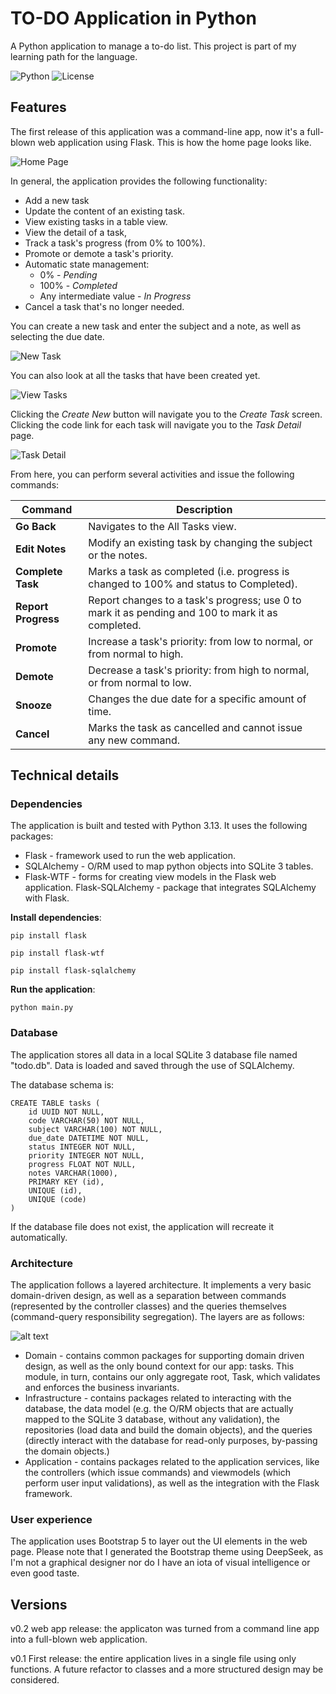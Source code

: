 # TO-DO Application in Python

A Python application to manage a to-do list. This project is part of my learning path for the language.

![Python](https://img.shields.io/badge/Python-3.13-blue?logo=python)
![License](https://img.shields.io/badge/License-MIT-green)

## Features

The first release of this application was a command-line app, now it's a full-blown web application using Flask. This is how the home page looks like.

![Home Page](./docs/home_page.png)

In general, the application provides the following functionality:
* Add a new task
* Update the content of an existing task.
* View existing tasks in a table view.
* View the detail of a task,
* Track a task's progress (from 0% to 100%).
* Promote or demote a task's priority.
* Automatic state management:
    - 0% - _Pending_
    - 100% - _Completed_
    - Any intermediate value - _In Progress_
* Cancel a task that's no longer needed.

You can create a new task and enter the subject and a note, as well as selecting the due date. 

![New Task](./docs/create_task.png)

You can also look at all the tasks that have been created yet. 

![View Tasks](./docs/view_tasks.png)

Clicking the _Create New_ button will navigate you to the _Create Task_ screen. Clicking the code link for each task will navigate you to the _Task Detail_ page. 

![Task Detail](./docs/view_task_detail.png)

From here, you can perform several activities and issue the following commands:


| Command       | Description |
|------------   |------------|
| **Go Back** | Navigates to the All Tasks view. |
| **Edit Notes** | Modify an existing task by changing the subject or the notes. |
| **Complete Task**    | Marks a task as completed (i.e. progress is changed to 100% and status to Completed). |
| **Report Progress**  | Report changes to a task's progress; use 0 to mark it as pending and 100 to mark it as completed. |
| **Promote**   | Increase a task's priority: from low to normal, or from normal to high. |
| **Demote**    | Decrease a task's priority: from high to normal, or from normal to low. |
| **Snooze**     | Changes the due date for a specific amount of time. |
| **Cancel**      | Marks the task as cancelled and cannot issue any new command. |

## Technical details

### Dependencies

The application is built and tested with Python 3.13. It uses the following packages:

* Flask - framework used to run the web application. 
* SQLAlchemy - O/RM used to map python objects into SQLite 3 tables. 
* Flask-WTF - forms for creating view models in the Flask web application.
Flask-SQLAlchemy - package that integrates SQLAlchemy with Flask.


**Install dependencies**:

    pip install flask
    
    pip install flask-wtf

    pip install flask-sqlalchemy

**Run the application**:

    python main.py

### Database

The application stores all data in a local SQLite 3 database file named "todo.db". Data is loaded and saved through the use of SQLAlchemy.

The database schema is:

    CREATE TABLE tasks (
        id UUID NOT NULL, 
        code VARCHAR(50) NOT NULL, 
        subject VARCHAR(100) NOT NULL, 
        due_date DATETIME NOT NULL, 
        status INTEGER NOT NULL, 
        priority INTEGER NOT NULL, 
        progress FLOAT NOT NULL, 
        notes VARCHAR(1000), 
        PRIMARY KEY (id), 
        UNIQUE (id), 
        UNIQUE (code)
    )

If the database file does not exist, the application will recreate it automatically.

### Architecture

The application follows a layered architecture. It implements a very basic domain-driven design, as well as a separation between commands (represented by the controller classes) and the queries themselves (command-query responsibility segregation). The layers are as follows:

![alt text](./docs/architecture.svg)

* Domain - contains common packages for supporting domain driven design, as well as the only bound context for our app: tasks. This module, in turn, contains our only aggregate root, Task, which validates and enforces the business invariants.
* Infrastructure - contains packages related to interacting with the database, the data model (e.g. the O/RM objects that are actually mapped to the SQLite 3 database, without any validation), the repositories (load data and build the domain objects), and the queries (directly interact with the database for read-only purposes, by-passing the domain objects.)
* Application - contains packages related to the application services, like the controllers (which issue commands) and viewmodels (which perform user input validations), as well as the integration with the Flask framework. 

### User experience

The application uses Bootstrap 5 to layer out the UI elements in the web page. Please note that I generated the Bootstrap theme using DeepSeek, as I'm not a graphical designer nor do I have an iota of visual intelligence or even good taste.

## Versions

v0.2 web app release: the applicaton was turned from a command line app into a full-blown web application. 

v0.1 First release: the entire application lives in a single file using only functions. A future refactor to classes and a more structured design may be considered.
